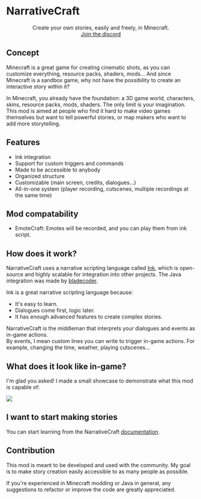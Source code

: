 # NarrativeCraft
<div align="center">
    Create your own stories, easily and freely, in Minecraft.
</div>
<div align="center">
    <a href="https://discord.gg/E3zzNv79DN">Join the discord</a>
</div>

## Concept

Minecraft is a great game for creating cinematic shots, as you can customize everything, resource packs, shaders, mods... And since Minecraft is a sandbox game, why not have the possibility to create an interactive story within it?

In Minecraft, you already have the foundation: a 3D game world, characters, skins, resource packs, mods, shaders. The only limit is your imagination. This mod is aimed at people who find it hard to make video games themselves but want to tell powerful stories, or map makers who want to add more storytelling.

## Features

- Ink integration
- Support for custom triggers and commands
- Made to be accessible to anybody
- Organized structure
- Customizable (main screen, credits, dialogues...)
- All-in-one system (player recording, cutscenes, multiple recordings at the same time)

## Mod compatability
- EmoteCraft: Emotes will be recorded, and you can play them from ink script.

## How does it work?

NarrativeCraft uses a narrative scripting language called [Ink](https://www.inklestudios.com/ink/), which is open-source and highly scalable for integration into other projects. The Java integration was made by [bladecoder](https://github.com/bladecoder/).

Ink is a great narrative scripting language because:
- It's easy to learn.
- Dialogues come first, logic later.
- It has enough advanced features to create complex stories.

NarrativeCraft is the middleman that interprets your dialogues and events as in-game actions.  
By events, I mean custom lines you can write to trigger in-game actions. For example, changing the time, weather, playing cutscenes...

## What does it look like in-game?

I'm glad you asked! I made a small showcase to demonstrate what this mod is capable of:  

<a href="https://youtu.be/4VunlM_XCms">
<img src="https://github.com/user-attachments/assets/a1c5a664-dbf4-4782-aa4e-d18ca1462579"/>
</a>


## I want to start making stories

You can start learning from the NarrativeCraft [documentation](https://loudo56.github.io/NarrativeCraft-docs/getting-started/introduction-to-narrativecraft.html).

## Contribution

This mod is meant to be developed and used with the community. My goal is to make story creation easily accessible to as many people as possible.

If you're experienced in Minecraft modding or Java in general, any suggestions to refactor or improve the code are greatly appreciated.
